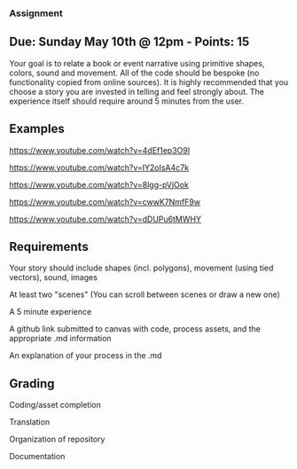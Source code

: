 ### Assignment
## Due: Sunday May 10th @ 12pm - Points: 15

  Your goal is to relate a book or event narrative using primitive shapes, colors, sound and movement.  All of the
code should be bespoke (no functionality copied from online sources). It is highly recommended that you choose a story you are invested in telling and feel strongly about.  The experience itself should require around 5 minutes from the user.

## Examples

https://www.youtube.com/watch?v=4dEf1ep3O9I

https://www.youtube.com/watch?v=IY2oIsA4c7k

https://www.youtube.com/watch?v=8lgg-pVjOok

https://www.youtube.com/watch?v=cwwK7NmfF9w

https://www.youtube.com/watch?v=dDUPu6tMWHY
  
## Requirements

Your story should include shapes (incl. polygons), movement (using tied vectors), sound, images

At least two "scenes" (You can scroll between scenes or draw a new one)

A 5 minute experience

A github link submitted to canvas with code, process assets, and the appropriate .md information

An explanation of your process in the .md

## Grading

Coding/asset completion

Translation

Organization of repository

Documentation
